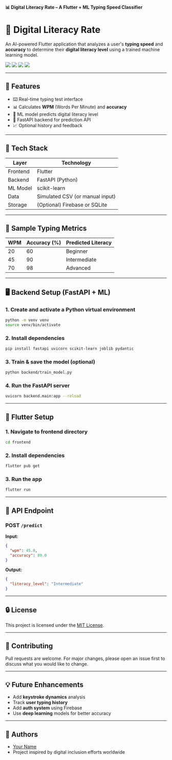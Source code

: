 **📊 Digital Literacy Rate – A Flutter + ML Typing Speed Classifier**

# 🧠 Digital Literacy Rate

An AI-powered Flutter application that analyzes a user's **typing speed** and **accuracy** to determine their **digital literacy level** using a trained machine learning model.

<img src="https://img.shields.io/badge/Flutter-UI-blue.svg" />
<img src="https://img.shields.io/badge/Machine%20Learning-Python-yellow.svg" />
<img src="https://img.shields.io/badge/FastAPI-Backend-green.svg" />
<img src="https://img.shields.io/badge/License-MIT-lightgrey.svg" />

---

## 🚀 Features

- ⌨️ Real-time typing test interface
- 📊 Calculates **WPM** (Words Per Minute) and **accuracy**
- 🤖 ML model predicts digital literacy level
- 🔁 FastAPI backend for prediction API
- 📈 Optional history and feedback

---

## 🧰 Tech Stack

| Layer     | Technology           |
|-----------|----------------------|
| Frontend  | Flutter              |
| Backend   | FastAPI (Python)     |
| ML Model  | scikit-learn         |
| Data      | Simulated CSV (or manual input) |
| Storage   | (Optional) Firebase or SQLite  |

---

## 🧪 Sample Typing Metrics

| WPM | Accuracy (%) | Predicted Literacy |
|-----|--------------|--------------------|
| 20  | 60           | Beginner           |
| 45  | 90           | Intermediate       |
| 70  | 98           | Advanced           |

---

## 🖥️ Backend Setup (FastAPI + ML)

### 1. Create and activate a Python virtual environment
```bash
python -m venv venv
source venv/bin/activate 
````

### 2. Install dependencies

```bash
pip install fastapi uvicorn scikit-learn joblib pydantic
```

### 3. Train & save the model (optional)

```bash
python backend/train_model.py
```

### 4. Run the FastAPI server

```bash
uvicorn backend.main:app --reload
```

---

## 📲 Flutter Setup

### 1. Navigate to frontend directory

```bash
cd frontend
```

### 2. Install dependencies

```bash
flutter pub get
```

### 3. Run the app

```bash
flutter run
```

---

## 📡 API Endpoint

### POST `/predict`

**Input:**

```json
{
  "wpm": 45.0,
  "accuracy": 89.0
}
```

**Output:**

```json
{
  "literacy_level": "Intermediate"
}
```

---

## 🔒 License

This project is licensed under the [MIT License](LICENSE).

---

## 🙌 Contributing

Pull requests are welcome. For major changes, please open an issue first to discuss what you would like to change.

---

## 💡 Future Enhancements

* Add **keystroke dynamics** analysis
* Track **user typing history**
* Add **auth system** using Firebase
* Use **deep learning** models for better accuracy

---

## 🤝 Authors

* [Your Name](https://github.com/your-username)
* Project inspired by digital inclusion efforts worldwide

